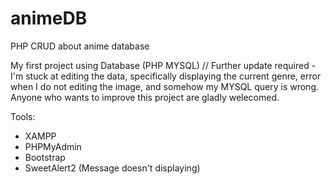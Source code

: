 # animeDB
PHP CRUD about anime database

My first project using Database (PHP MYSQL)
// Further update required - I'm stuck at editing the data, specifically displaying the current genre, error when I do not editing the image, and somehow my MYSQL query is wrong. Anyone who wants to improve this project are gladly welecomed.

Tools:
- XAMPP
- PHPMyAdmin
- Bootstrap
- SweetAlert2 (Message doesn't displaying)
